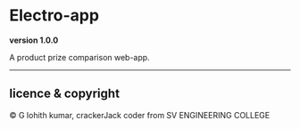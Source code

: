 # Electro-app

**version 1.0.0**

A product prize comparison web-app.


---

## licence & copyright


© G lohith kumar, crackerJack coder from SV ENGINEERING COLLEGE